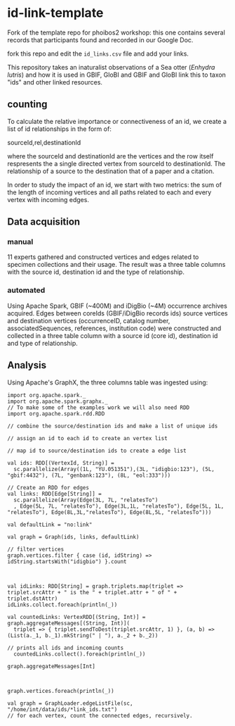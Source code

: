 # id-link-template

Fork of the template repo for phoibos2 workshop: this one contains several
records that participants found and recorded in our Google Doc.

fork this repo and edit the `id_links.csv` file and add your links.

This repository takes an inaturalist observations of a Sea otter (_Enhydra lutris_) and how it is used in GBIF, GloBI and GBIF and GloBI link this to taxon "ids" and other linked resources.

## counting 

To calculate the relative importance or connectiveness of an id, we create a list of id relationships in the form of:

sourceId,rel,destinationId

where the sourceId and destinationId are the vertices and the row itself respresents the a single directed vertex from sourceId to destinationId. The relationship of a source to the destination that of a paper and a citation. 

In order to study the impact of an id, we start with two metrics: the sum of the length of incoming vertices and all paths related to each and every vertex with incoming edges. 

## Data acquisition
### manual 
11 experts gathered and constructed vertices and edges related to specimen collections and their usage. The result was a three table columns with the source id, destination id and the type of relationship. 

### automated
Using Apache Spark, GBIF (~400M) and iDigBio (~4M) occurrence archives acquired. Edges between coreIds (GBIF/iDigBio records ids) source vertices and destination vertices (occurrenceID, catalog number, associatedSequences, references, institution code) were constructed and collected in a three table column with a source id (core id), destination id and type of relationship.

## Analysis
Using Apache's GraphX, the three columns table was ingested using:

```
import org.apache.spark._
import org.apache.spark.graphx._
// To make some of the examples work we will also need RDD
import org.apache.spark.rdd.RDD

// combine the source/destination ids and make a list of unique ids

// assign an id to each id to create an vertex list

// map id to source/destination ids to create a edge list

val ids: RDD[(VertexId, String)] =
  sc.parallelize(Array((1L, "YU.051351"),(3L, "idigbio:123"), (5L, "gbif:4432"), (7L, "genbank:123"), (8L, "eol:333")))

// Create an RDD for edges
val links: RDD[Edge[String]] =
  sc.parallelize(Array(Edge(3L, 7L, "relatesTo")
  , Edge(5L, 7L, "relatesTo"), Edge(3L,1L, "relatesTo"), Edge(5L, 1L, "relatesTo"), Edge(8L,3L,"relatesTo"), Edge(8L,5L, "relatesTo")))

val defaultLink = "no:link"

val graph = Graph(ids, links, defaultLink)

// filter vertices
graph.vertices.filter { case (id, idString) => idString.startsWith("idigbio") }.count



val idLinks: RDD[String] = graph.triplets.map(triplet => triplet.srcAttr + " is the " + triplet.attr + " of " + triplet.dstAttr)
idLinks.collect.foreach(println(_))

val countedLinks: VertexRDD[(String, Int)] = graph.aggregateMessages[(String, Int)](
  triplet => { triplet.sendToDest(triplet.srcAttr, 1) }, (a, b) => (List(a._1, b._1).mkString(" | "), a._2 + b._2)) 

// prints all ids and incoming counts
  countedLinks.collect().foreach(println(_))

graph.aggregateMessages[Int] 



graph.vertices.foreach(println(_))

val graph = GraphLoader.edgeListFile(sc, "/home/int/data/ids/*link_ids.txt")
// for each vertex, count the connected edges, recursively.

```



